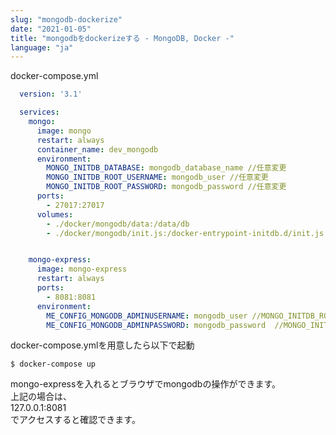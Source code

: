 ```yaml
---
slug: "mongodb-dockerize"
date: "2021-01-05"
title: "mongodbをdockerizeする - MongoDB, Docker -"
language: "ja"
---
```


docker-compose.yml
```yml
  version: '3.1'

  services:
    mongo:
      image: mongo
      restart: always
      container_name: dev_mongodb
      environment: 
        MONGO_INITDB_DATABASE: mongodb_database_name //任意変更
        MONGO_INITDB_ROOT_USERNAME: mongodb_user //任意変更
        MONGO_INITDB_ROOT_PASSWORD: mongodb_password //任意変更
      ports:
        - 27017:27017
      volumes:
        - ./docker/mongodb/data:/data/db
        - ./docker/mongodb/init.js:/docker-entrypoint-initdb.d/init.js:ro


    mongo-express:
      image: mongo-express
      restart: always
      ports: 
        - 8081:8081
      environment:
        ME_CONFIG_MONGODB_ADMINUSERNAME: mongodb_user //MONGO_INITDB_ROOT_USERNAMEと同じ
        ME_CONFIG_MONGODB_ADMINPASSWORD: mongodb_password  //MONGO_INITDB_ROOT_PASSWORDと同じ
```
docker-compose.ymlを用意したら以下で起動  
```
$ docker-compose up
```

mongo-expressを入れるとブラウザでmongodbの操作ができます。  
上記の場合は、  
127.0.0.1:8081  
でアクセスすると確認できます。
